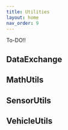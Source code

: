 ```yaml
---
title: Utilities
layout: home
nav_order: 9
---
```


To-DO!!



## DataExchange

## MathUtils

## SensorUtils

## VehicleUtils
